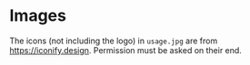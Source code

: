 # Images

The icons (not including the logo) in `usage.jpg` are from https://iconify.design. Permission must be asked on their end.
